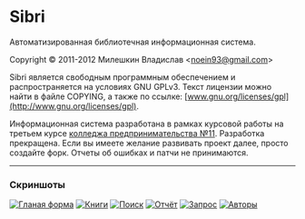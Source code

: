 # Sibri

Автоматизированная библиотечная информационная система.

Copyright © 2011-2012 Милешкин Владислав &#60;noein93@gmail.com&#62;

Sibri является свободным программным обеспечением и распространяется на условиях GNU GPLv3. Текст лицензии можно найти в файле COPYING, а также по ссылке: [www.gnu.org/licenses/gpl](http://www.gnu.org/licenses/gpl).

Информационная система разработана в рамках курсовой работы на третьем курсе [колледжа предпринимательства №11](http://kp11.ru/).
Разработка прекращена. Если вы имеете желание развивать проект далее, просто создайте форк.
Отчеты об ошибках и патчи не принимаются.
- - -
### Скриншоты
[![Гланая форма](http://i.imgur.com/j1tUScA.png)](http://i.imgur.com/lPGkbtt.png)
[![Книги](http://i.imgur.com/7uHny2T.png)](http://i.imgur.com/K5pRtgM.png)
[![Поиск](http://i.imgur.com/7qQ3v3a.png)](http://i.imgur.com/4hr4DUR.png)
[![Отчёт](http://i.imgur.com/KCoM4pX.png)](http://i.imgur.com/dkAEtkf.png)
[![Запрос](http://i.imgur.com/PnAjIcy.png)](http://i.imgur.com/qoiUFvi.png)
[![Авторы](http://i.imgur.com/ict9LoK.png)](http://i.imgur.com/TDCMlp2.png)
